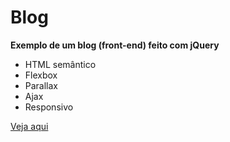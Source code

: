 # Blog
 **Exemplo de um blog (front-end) feito com jQuery**
 * HTML semântico
 * Flexbox
 * Parallax
 * Ajax
* Responsivo

[Veja aqui](https://davimm96.github.io/blog-exemplo/)

